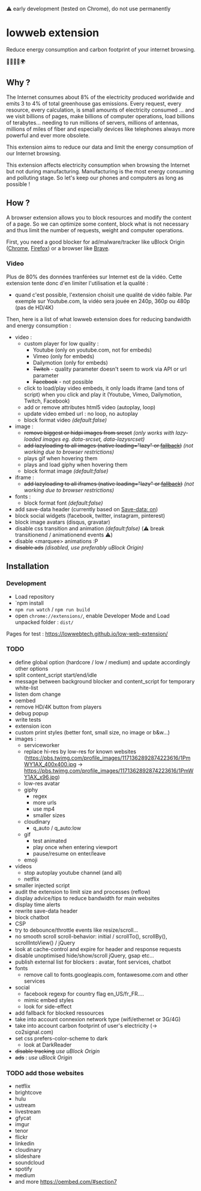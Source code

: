 :warning: early development (tested on Chrome), do not use permanently

# lowweb extension

Reduce energy consumption and carbon footprint of your internet browsing.

:green_heart::herb::deciduous_tree::evergreen_tree::earth_africa:


## Why ?

The Internet consumes about 8% of the electricity produced worldwide and emits 3 to 4% of total greenhouse gas emissions. Every request, every resource, every calculation, is small amounts of electricity consumed ... and we visit billions of pages, make billions of computer operations, load billions of terabytes... needing to run millions of servers, millions of antennas, millions of miles of fiber and especially devices like telephones always more powerful and ever more obsolete.

This extension aims to reduce our data and limit the energy consumption of our Internet browsing.

This extension affects electricity consumption when browsing the Internet but not during manufacturing. Manufacturing is the most energy consuming and polluting stage. So let's keep our phones and computers as long as possible !



## How ?

A browser extension allows you to block resources and modify the content of a page. So we can optimize some content, block what is not necessary and thus limit the number of requests, weight and computer operations.

First, you need a good blocker for ad/malware/tracker like uBlock Origin ([Chrome](https://chrome.google.com/webstore/detail/ublock-origin/cjpalhdlnbpafiamejdnhcphjbkeiagm), [Firefox](https://addons.mozilla.org/fr/firefox/addon/ublock-origin/)) or a browser like [Brave](https://brave.com/). 

### Video

Plus de 80% des données tranférées sur Internet est de la vidéo. Cette extension tente donc d'en limiter l'utilisation et la qualité : 

- quand c'est possible, l'extension choisit une qualité de vidéo faible. Par exemple sur Youtube.com, la vidéo sera jouée en 240p, 360p ou 480p (pas de HD/4K)

Then, here is a list of what lowweb extension does for reducing bandwidth and energy consumption :
- video :
    + custom player for low quality : 
        * Youtube (only on youtube.com, not for embeds)
        * Vimeo (only for embeds)
        * Dailymotion (only for embeds)
        * ~~Twitch~~ - quality parameter doesn't seem to work via API or url parameter
        * ~~Facebook~~ - not possible
    + click to load/play video embeds, it only loads iframe (and tons of script) when you click and play it (Youtube, Vimeo, Dailymotion, Twitch, Facebook)
    + add or remove attributes html5 video (autoplay, loop)
    + update video embed url : no loop, no autoplay
    + block format video *(default:false)*
- image : 
    + ~~remove biggest or hidpi images from srcset~~ *(only works with lazy-loaded images eg. data-srcset, data-lazysrcset)*
    + ~~add lazyloading to all images (native loading="lazy" or [fallback](https://github.com/verlok/lazyload))~~ *(not working due to browser restrictions)*
    + plays gif when hovering them
    + plays and load giphy when hovering them
    + block format image *(default:false)*
- iframe :
    + ~~add lazyloading to all iframes (native loading="lazy" or [fallback](https://github.com/verlok/lazyload))~~ *(not working due to browser restrictions)*
- fonts : 
    + block format font *(default:false)*
- add save-data header (currently based on [Save-data: on](https://chrome.google.com/webstore/detail/save-data-on/nholpkfnmjbinlhcfihkhiehdaohlibg))
- block social widgets (facebook, twitter, instagram, pinterest)
- block image avatars (disqus, gravatar)
- disable css transition and animation *(default:false)* (:warning: break transitionend / animationend events :warning:)
- disable &lt;marquee&gt; animations :P
- ~~disable ads~~ *(disabled, use preferably uBlock Origin)*


## Installation

### Development

- Load repository
- `npm install
- `npm run watch` / `npm run build`
- open `chrome://extensions/`, enable Developer Mode and Load unpacked folder : `dist/`

Pages for test : 
https://lowwebtech.github.io/low-web-extension/



### TODO
- define global option (hardcore / low / medium) and update accordingly other options
- split content_script start/end/idle
- message between background blocker and content_script for temporary white-list
- listen dom change
- oembed
- remove HD/4K button from players
- debug popup
- write tests
- extension icon
- custom print styles (better font, small size, no image or b&w...)
- images :
    + serviceworker
    + replace hi-res by low-res for known websites (https://pbs.twimg.com/profile_images/1171362892874223616/1PmWY1AX_400x400.jpg -> https://pbs.twimg.com/profile_images/1171362892874223616/1PmWY1AX_x96.jpg)
    + low-res avatar
    + giphy
        * regex
        * more urls
        * use mp4
        * smaller sizes
    + cloudinary
        * q_auto / q_auto:low
    + gif
        * test animated
        * play once when entering viewport
        * pause/resume on enter/leave
    + emoji
- videos
    + stop autoplay youtube channel (and all)
    + netflix
- smaller injected script 
- audit the extension to limit size and processes (reflow)
- display advice/tips to reduce bandwidth for main websites
- display time alerts
- rewrite save-data header
- block chatbot
- CSP
- try to debounce/throttle events like resize/scroll...
- no smooth scroll scroll-behavior: initial / scrollTo(), scrollBy(), scrollIntoView() / jQuery
- look at cache-control and expire for header and response requests
- disable unoptimised hide/show/scroll jQuery, gsap etc...
- publish external list for blockers : avatar, font services, chatbot
- fonts
    + remove call to fonts.googleapis.com, fontawesome.com and other services
- social
    + facebook regexp for country flag en_US/fr_FR....
    + mimic embed styles
    + look for side-effect
- add fallback for blocked ressources
- take into account connexion network type (wifi/ethernet or 3G/4G)
- take into account carbon footprint of user's electricity (-> co2signal.com)
- set css prefers-color-scheme to dark
    + look at DarkReader
- ~~disable tracking~~ *use uBlock Origin*
- ~~ads~~ : *use uBlock Origin*

### TODO add those websites
- netflix
- brightcove
- hulu
- ustream
- livestream
- gfycat
- imgur
- tenor
- flickr 
- linkedin
- cloudinary
- slideshare
- soundcloud
- spotify
- medium
- and more https://oembed.com/#section7